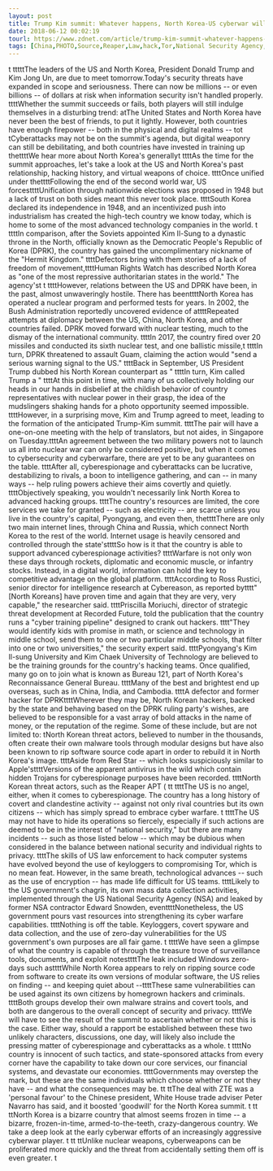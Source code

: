 ```yaml
---
layout: post
title: Trump Kim summit: Whatever happens, North Korea-US cyberwar will rage on
date: 2018-06-12 00:02:19
tourl: https://www.zdnet.com/article/trump-kim-summit-whatever-happens-north-korea-us-cyberwar-will-rage-on/
tags: [China,PHOTO,Source,Reaper,Law,hack,Tor,National Security Agency,NSA,exploit]
---
```

 t tttttThe leaders of the US and North Korea, President Donald Trump and Kim Jong Un, are due to meet tomorrow.Today's security threats have expanded in scope and seriousness. There can now be millions -- or even billions -- of dollars at risk when information security isn't handled properly. ttttWhether the summit succeeds or fails, both players will still indulge themselves in a disturbing trend: atThe United States and North Korea have never been the best of friends, to put it lightly. However, both countries have enough firepower -- both in the physical and digital realms -- tot tCyberattacks may not be on the summit's agenda, but digital weaponry can still be debilitating, and both countries have invested in training up thettttWe hear more about North Korea's generallyt ttttAs the time for the summit approaches, let's take a look at the US and North Korea's past relationship, hacking history, and virtual weapons of choice. ttttOnce unified under thettttFollowing the end of the second world war, US forcesttttUnification through nationwide elections was proposed in 1948 but a lack of trust on both sides meant this never took place. ttttSouth Korea declared its independence in 1948, and an incentivized push into industrialism has created the high-tech country we know today, which is home to some of the most advanced technology companies in the world. t ttttIn comparison, after the Soviets appointed Kim Il-Sung to a dynastic throne in the North, officially known as the Democratic People's Republic of Korea (DPRK), the country has gained the uncomplimentary nickname of the "Hermit Kingdom." ttttDefectors bring with them stories of a lack of freedom of movement,ttttHuman Rights Watch has described North Korea as "one of the most repressive authoritarian states in the world." The agency'st t ttttHowever, relations between the US and DPRK have been, in the past, almost unwaveringly hostile. There has beenttttNorth Korea has operated a nuclear program and performed tests for years. In 2002, the Bush Administration reportedly uncovered evidence of attttRepeated attempts at diplomacy between the US, China, North Korea, and other countries failed. DPRK moved forward with nuclear testing, much to the dismay of the international community. ttttIn 2017, the country fired over 20 missiles and conducted its sixth nuclear test, and one ballistic missile,t ttttIn turn, DPRK threatened to assault Guam, claiming the action would "send a serious warning signal to the US." ttttBack in September, US President Trump dubbed his North Korean counterpart as " ttttIn turn, Kim called Trump a " ttttAt this point in time, with many of us collectively holding our heads in our hands in disbelief at the childish behavior of country representatives with nuclear power in their grasp, the idea of the mudslingers shaking hands for a photo opportunity seemed impossible. ttttHowever, in a surprising move, Kim and Trump agreed to meet, leading to the formation of the anticipated Trump-Kim summit. ttttThe pair will have a one-on-one meeting with the help of translators, but not aides, in Singapore on Tuesday.ttttAn agreement between the two military powers not to launch us all into nuclear war can only be considered positive, but when it comes to cybersecurity and cyberwarfare, there are yet to be any guarantees on the table. ttttAfter all, cyberespionage and cyberattacks can be lucrative, destabilizing to rivals, a boon to intelligence gathering, and can -- in many ways -- help ruling powers achieve their aims covertly and quietly. ttttObjectively speaking, you wouldn't necessarily link North Korea to advanced hacking groups. ttttThe country's resources are limited, the core services we take for granted -- such as electricity -- are scarce unless you live in the country's capital, Pyongyang, and even then, thettttThere are only two main internet lines, through China and Russia, which connect North Korea to the rest of the world. Internet usage is heavily censored and controlled through the state'sttttSo how is it that the country is able to support advanced cyberespionage activities? ttttWarfare is not only won these days through rockets, diplomatic and economic muscle, or infantry stocks. Instead, in a digital world, information can hold the key to competitive advantage on the global platform. ttttAccording to Ross Rustici, senior director for intelligence research at Cybereason, as reported bytttt"[North Koreans] have proven time and again that they are very, very capable," the researcher said. ttttPriscilla Moriuchi, director of strategic threat development at Recorded Future, told the publication that the country runs a "cyber training pipeline" designed to crank out hackers. tttt"They would identify kids with promise in math, or science and technology in middle school, send them to one or two particular middle schools, that filter into one or two universities," the security expert said. ttttPyongyang's Kim Il-sung University and Kim Chaek University of Technology are believed to be the training grounds for the country's hacking teams. Once qualified, many go on to join what is known as Bureau 121, part of North Korea's Reconnaissance General Bureau. ttttMany of the best and brightest end up overseas, such as in China, India, and Cambodia. ttttA defector and former hacker for DPRKttttWherever they may be, North Korean hackers, backed by the state and behaving based on the DPRK ruling party's wishes, are believed to be responsible for a vast array of bold attacks in the name of money, or the reputation of the regime. Some of these include, but are not limited to: tNorth Korean threat actors, believed to number in the thousands, often create their own malware tools through modular designs but have also been known to rip software source code apart in order to rebuild it in North Korea's image. ttttAside from Red Star -- which looks suspiciously similar to Apple'sttttVersions of the apparent antivirus in the wild which contain hidden Trojans for cyberespionage purposes have been recorded. ttttNorth Korean threat actors, such as the Reaper APT ( tt ttttThe US is no angel, either, when it comes to cyberespionage. The country has a long history of covert and clandestine activity -- against not only rival countries but its own citizens -- which has simply spread to embrace cyber warfare. t ttttThe US may not have to hide its operations so fiercely, especially if such actions are deemed to be in the interest of "national security," but there are many incidents -- such as those listed below -- which may be dubious when considered in the balance between national security and individual rights to privacy. ttttThe skills of US law enforcement to hack computer systems have evolved beyond the use of keyloggers to compromising Tor, which is no mean feat. However, in the same breath, technological advances -- such as the use of encryption -- has made life difficult for US teams. ttttLikely to the US government's chagrin, its own mass data collection activities, implemented through the US National Security Agency (NSA) and leaked by former NSA contractor Edward Snowden, eventtttNonetheless, the US government pours vast resources into strengthening its cyber warfare capabilities. ttttNothing is off the table. Keyloggers, covert spyware and data collection, and the use of zero-day vulnerabilities for the US government's own purposes are all fair game. t ttttWe have seen a glimpse of what the country is capable of through the treasure trove of surveillance tools, documents, and exploit notesttttThe leak included Windows zero-days such asttttWhile North Korea appears to rely on ripping source code from software to create its own versions of modular software, the US relies on finding -- and keeping quiet about --ttttThese same vulnerabilities can be used against its own citizens by homegrown hackers and criminals. ttttBoth groups develop their own malware strains and covert tools, and both are dangerous to the overall concept of security and privacy. ttttWe will have to see the result of the summit to ascertain whether or not this is the case. Either way, should a rapport be established between these two unlikely characters, discussions, one day, will likely also include the pressing matter of cyberespionage and cyberattacks as a whole. t ttttNo country is innocent of such tactics, and state-sponsored attacks from every corner have the capability to take down our core services, our financial systems, and devastate our economies. ttttGovernments may overstep the mark, but these are the same individuals which choose whether or not they have -- and what the consequences may be. tt ttThe deal with ZTE was a 'personal favour' to the Chinese president, White House trade adviser Peter Navarro has said, and it boosted 'goodwill' for the North Korea summit. t tt ttNorth Korea is a bizarre country that almost seems frozen in time -- a bizarre, frozen-in-time, armed-to-the-teeth, crazy-dangerous country. We take a deep look at the early cyberwar efforts of an increasingly aggressive cyberwar player. t tt ttUnlike nuclear weapons, cyberweapons can be proliferated more quickly and the threat from accidentally setting them off is even greater. t